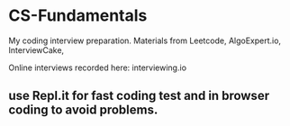 # CS-Fundamentals
My coding interview preparation. Materials from Leetcode, AlgoExpert.io, InterviewCake,

Online interviews recorded here: interviewing.io

## use Repl.it for fast coding test and in browser coding to avoid problems.
